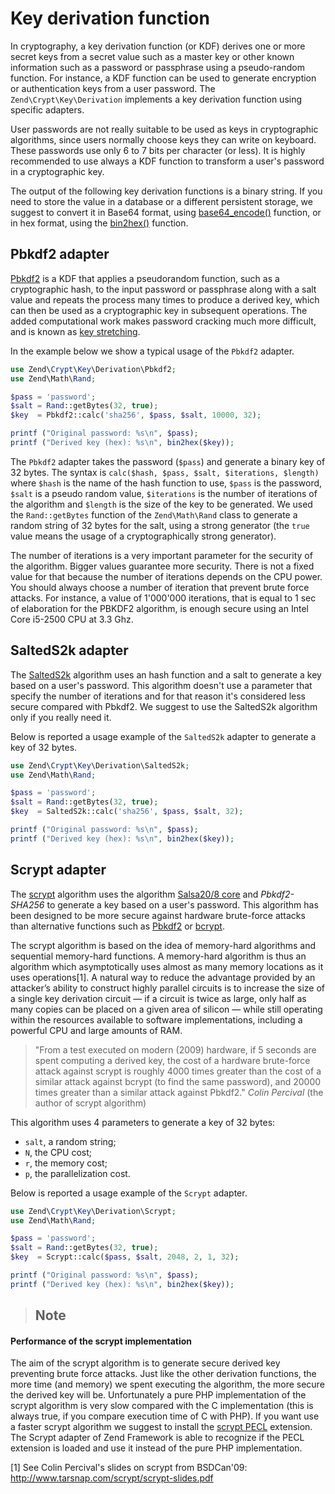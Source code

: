# Key derivation function

In cryptography, a key derivation function (or KDF) derives one or more secret keys from a secret
value such as a master key or other known information such as a password or passphrase using a
pseudo-random function. For instance, a KDF function can be used to generate encryption or
authentication keys from a user password. The `Zend\Crypt\Key\Derivation` implements a key
derivation function using specific adapters.

User passwords are not really suitable to be used as keys in cryptographic algorithms, since users
normally choose keys they can write on keyboard. These passwords use only 6 to 7 bits per character
(or less). It is highly recommended to use always a KDF function to transform a user's password in a
cryptographic key.

The output of the following key derivation functions is a binary string. If you need to store the
value in a database or a different persistent storage, we suggest to convert it in Base64 format,
using [base64\_encode()](http://php.net/manual/en/function.base64-encode.php) function, or in hex
format, using the [bin2hex()](http://php.net/manual/en/function.bin2hex.php) function.

## Pbkdf2 adapter

[Pbkdf2](http://en.wikipedia.org/wiki/PBKDF2) is a KDF that applies a pseudorandom function, such as
a cryptographic hash, to the input password or passphrase along with a salt value and repeats the
process many times to produce a derived key, which can then be used as a cryptographic key in
subsequent operations. The added computational work makes password cracking much more difficult, and
is known as [key stretching](http://en.wikipedia.org/wiki/Key_stretching).

In the example below we show a typical usage of the `Pbkdf2` adapter.

```php
use Zend\Crypt\Key\Derivation\Pbkdf2;
use Zend\Math\Rand;

$pass = 'password';
$salt = Rand::getBytes(32, true);
$key  = Pbkdf2::calc('sha256', $pass, $salt, 10000, 32);

printf ("Original password: %s\n", $pass);
printf ("Derived key (hex): %s\n", bin2hex($key));
```

The `Pbkdf2` adapter takes the password (`$pass`) and generate a binary key of 32 bytes. The syntax
is `calc($hash, $pass, $salt, $iterations, $length)` where `$hash` is the name of the hash function
to use, `$pass` is the password, `$salt` is a pseudo random value, `$iterations` is the number of
iterations of the algorithm and `$length` is the size of the key to be generated. We used the
`Rand::getBytes` function of the `Zend\Math\Rand` class to generate a random string of 32 bytes for
the salt, using a strong generator (the `true` value means the usage of a cryptographically strong
generator).

The number of iterations is a very important parameter for the security of the algorithm. Bigger
values guarantee more security. There is not a fixed value for that because the number of iterations
depends on the CPU power. You should always choose a number of iteration that prevent brute force
attacks. For instance, a value of 1'000'000 iterations, that is equal to 1 sec of elaboration for
the PBKDF2 algorithm, is enough secure using an Intel Core i5-2500 CPU at 3.3 Ghz.

## SaltedS2k adapter

The [SaltedS2k](http://www.faqs.org/rfcs/rfc2440.html) algorithm uses an hash function and a salt to
generate a key based on a user's password. This algorithm doesn't use a parameter that specify the
number of iterations and for that reason it's considered less secure compared with Pbkdf2. We
suggest to use the SaltedS2k algorithm only if you really need it.

Below is reported a usage example of the `SaltedS2k` adapter to generate a key of 32 bytes.

```php
use Zend\Crypt\Key\Derivation\SaltedS2k;
use Zend\Math\Rand;

$pass = 'password';
$salt = Rand::getBytes(32, true);
$key  = SaltedS2k::calc('sha256', $pass, $salt, 32);

printf ("Original password: %s\n", $pass);
printf ("Derived key (hex): %s\n", bin2hex($key));
```

## Scrypt adapter

The [scrypt](http://www.tarsnap.com/scrypt.html) algorithm uses the algorithm [Salsa20/8
core](http://cr.yp.to/salsa20.html) and *Pbkdf2-SHA256* to generate a key based on a user's
password. This algorithm has been designed to be more secure against hardware brute-force attacks
than alternative functions such as [Pbkdf2](http://en.wikipedia.org/wiki/PBKDF2) or
[bcrypt](http://en.wikipedia.org/wiki/Bcrypt).

The scrypt algorithm is based on the idea of memory-hard algorithms and sequential memory-hard
functions. A memory-hard algorithm is thus an algorithm which asymptotically uses almost as many
memory locations as it uses operations[1]. A natural way to reduce the advantage provided by an
attacker’s ability to construct highly parallel circuits is to increase the size of a single key
derivation circuit — if a circuit is twice as large, only half as many copies can be placed on a
given area of silicon — while still operating within the resources available to software
implementations, including a powerful CPU and large amounts of RAM.

> "From a test executed on modern (2009) hardware, if 5 seconds are spent computing a derived key,
the cost of a hardware brute-force attack against scrypt is roughly 4000 times greater than the cost
of a similar attack against bcrypt (to find the same password), and 20000 times greater than a
similar attack against Pbkdf2." *Colin Percival* (the author of scrypt algorithm)

This algorithm uses 4 parameters to generate a key of 32 bytes:

- `salt`, a random string;
- `N`, the CPU cost;
- `r`, the memory cost;
- `p`, the parallelization cost.

Below is reported a usage example of the `Scrypt` adapter.

```php
use Zend\Crypt\Key\Derivation\Scrypt;
use Zend\Math\Rand;

$pass = 'password';
$salt = Rand::getBytes(32, true);
$key  = Scrypt::calc($pass, $salt, 2048, 2, 1, 32);

printf ("Original password: %s\n", $pass);
printf ("Derived key (hex): %s\n", bin2hex($key));
```

> ## Note
#### Performance of the scrypt implementation
The aim of the scrypt algorithm is to generate secure derived key preventing brute force attacks.
Just like the other derivation functions, the more time (and memory) we spent executing the
algorithm, the more secure the derived key will be. Unfortunately a pure PHP implementation of the
scrypt algorithm is very slow compared with the C implementation (this is always true, if you
compare execution time of C with PHP). If you want use a faster scrypt algorithm we suggest to
install the [scrypt PECL](http://pecl.php.net/package/scrypt) extension. The Scrypt adapter of Zend
Framework is able to recognize if the PECL extension is loaded and use it instead of the pure PHP
implementation.

[1] See Colin Percival's slides on scrypt from BSDCan'09:
<http://www.tarsnap.com/scrypt/scrypt-slides.pdf>
